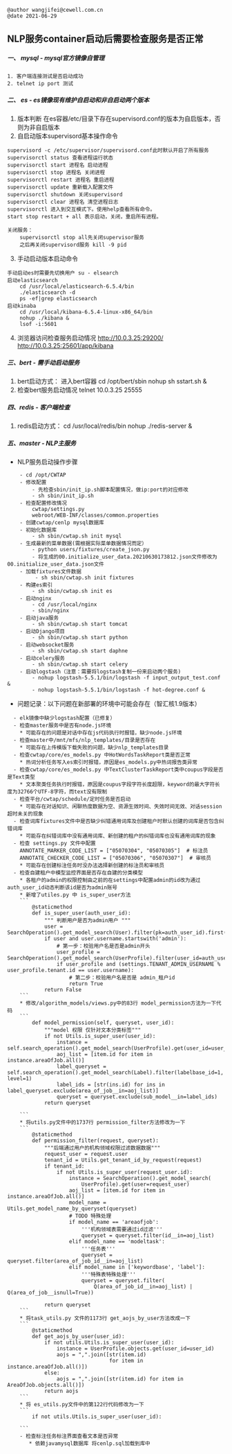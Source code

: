 ```
@author wangjifei@cewell.com.cn
@date 2021-06-29
```
## NLP服务container启动后需要检查服务是否正常

##### 一、 mysql - mysql官方镜像自管理
    1. 客户端连接测试是否启动成功
    2. telnet ip port 测试
  
##### 二、 es - es镜像现有维护自启动和非自启动两个版本
1. 版本判断
      在es容器/etc/目录下存在supervisord.conf的版本为自启版本，否则为非自启版本
2. 自启动版本supervisord基本操作命令
```
supervisord -c /etc/supervisor/supervisord.conf此时默认开启了所有服务
supervisorctl status 查看进程运行状态
supervisorctl start 进程名 启动进程
supervisorctl stop 进程名 关闭进程
supervisorctl restart 进程名 重启进程
supervisorctl update 重新载入配置文件
supervisorctl shutdown 关闭supervisord
supervisorctl clear 进程名 清空进程日志
supervisorctl 进入到交互模式下。使用help查看所有命令。
start stop restart + all 表示启动，关闭，重启所有进程。

关闭服务：
    supervisorctl stop all先关闭supervisor服务
    之后再关闭supervisord服务 kill -9 pid
```
  3. 手动启动版本启动命令
```
手动启动es时需要先切换用户 su - elsearch
启动elasticsearch
    cd /usr/local/elasticsearch-6.5.4/bin
    ./elasticsearch -d
    ps -ef|grep elasticsearch
启动kinaba
    cd /usr/local/kibana-6.5.4-linux-x86_64/bin
    nohup ./kibana &
    lsof -i:5601
```
4. 浏览器访问检查服务启动情况
      http://10.0.3.25:29200/
      http://10.0.3.25:25601/app/kibana 
      
##### 三、bert - 需手动启动服务
1. bert启动方式：
      进入bert容器 
      cd /opt/bert/sbin 
      nohup sh sstart.sh &
2. 检查bert服务启动情况
      telnet 10.0.3.25 25555


##### 四、redis - 客户端检查
1. redis启动方式：
    cd /usr/local/redis/bin
    nohup ./redis-server &

##### 五、master - NLP主服务
  - NLP服务启动操作步骤
```
    - cd /opt/CWTAP
    - 修改配置 
        - 先检查sbin/init_ip.sh脚本配置情况，做ip:port的对应修改
        - sh sbin/init_ip.sh 
    - 检查配置修改情况 
        cwtap/settings.py
        webroot/WEB-INF/classes/common.properties
    - 创建cwtap/cenlp mysql数据库
    - 初始化数据库
        - sh sbin/cwtap.sh init mysql 
    - 生成最新的菜单数据(需根据实际菜单数据情况而定）
        - python users/fixtures/create_json.py
        - 将生成的00.initialize_user_data.20210630173812.json文件修改为00.initialize_user_data.json文件
    - 加载fixtures文件数据
         - sh sbin/cwtap.sh init fixtures
    - 构建es索引
        - sh sbin/cwtap.sh init es 
    - 启动nginx
        - cd /usr/local/nginx
        - sbin/nginx
    - 启动java服务
        - sh sbin/cwtap.sh start tomcat
    - 启动Django项目
        - sh sbin/cwtap.sh start python
    - 启动websocket服务
        - sh sbin/cwtap.sh start daphne
    - 启动celery服务
        - sh sbin/cwtap.sh start celery
    - 启动logstash（注意：需要将logstash复制一份来启动两个服务)
        - nohup logstash-5.5.1/bin/logstash -f input_output_test.conf &
        - nohup logstash-5.5.1/bin/logstash -f hot-degree.conf &
```  
- 问题记录：以下问题在新部署的环境中可能会存在（智汇核1.9版本）
```
  - elk镜像中缺少logstash配置（已修复）
  - 检查master服务中是否有node.js环境
    * 可能存在的问题是对话中存在js代码执行时报错，缺少node.js环境
  - 检查master中/mnt/mfs/nlp_templates/目录是否存在
    * 可能存在上传模版下载失败的问题，缺少nlp_templates目录
  - 检查cwtap/core/es_models.py 中HotWordsTaskReport类是否正常
    * 热词分析任务写入es索引时报错，原因是es_models.py中热词报告类异常
  - 检查cwtap/core/es_models.py 中TextClusterTaskReport类中coupus字段是否是Text类型
    * 文本聚类任务执行时报错，原因是coupus字段字符长度超限，keyword的最大字符长度为32766个UTF-8字符，而text没有限制
  - 检查平台/cwtap/schedule/定时任务是否启动
    * 可能存在对话知识、闲聊热度数据为空、资源生效时间、失效时间无效、对话session超时未关的现象
  - 检查词库fixtures文件中是否缺少纠错通用词库及创建租户时默认创建的词库是否包含纠错词库
    * 可能存在纠错词库中没有通用词库、新创建的租户的纠错词库也没有通用词库的现象
  - 检查 settings.py 文件中配置
    ANNOTATE_MARKER_CODE_LIST = ["05070304", "05070305"]  # 标注员
    ANNOTATE_CHECKER_CODE_LIST = ["05070306", "05070307"]  # 审核员
    * 可能存在创建标注任务时没办法选择新创建的标注员和审核员
  - 检查自建租户中模型监控界面是否存在自建的分类模型
    * 各租户的admin的权限控制由之前的在settings中配置admin的id改为通过auth_user_id动态判断该id是否为admin账号
    * 新增了utiles.py 中 is_super_user方法
    ```
        @staticmethod
        def is_super_user(auth_user_id):
            """ 判断用户是否为admin用户 """
            user = SearchOperation().get_model_search(User).filter(pk=auth_user_id).first()
            if user and user.username.startswith('admin'):
                # 第一步：校验用户名是否是admin开头
                user_profile = SearchOperation().get_model_search(UserProfile).filter(user_id=auth_user_id).first()
                if user_profile and (settings.TENANT_ADMIN_USERNAME % user_profile.tenant.id == user.username):
                    # 第二步：校验用户名是否是 admin_租户id
                    return True
            return False
    ```
    * 修改/algorithm_models/views.py中的83行 model_permission方法为一下代码
    ```
        def model_permission(self, queryset, user_id):
            """model 权限 仅针对文本分类标签"""
            if not Utils.is_super_user(user_id):
                instance = self.search_operation().get_model_search(UserProfile).get(user_id=user_id)
                aoj_list = [item.id for item in instance.areaOfJob.all()]
                label_queryset = self.search_operation().get_model_search(Label).filter(labelbase_id=1, level=1)
                label_ids = [str(ins.id) for ins in label_queryset.exclude(area_of_job__in=aoj_list)]
                queryset = queryset.exclude(sub_model__in=label_ids)
            return queryset

    ```
    * 将utils.py文件中的1737行 permission_filter方法修改为一下
    ```
        @staticmethod
        def permission_filter(request, queryset):
            """后端通过用户的机构领域权限过滤数据数据"""
            request_user = request.user
            tenant_id = Utils.get_tenant_id_by_request(request)
            if tenant_id:
                if not Utils.is_super_user(request_user.id):
                    instance = SearchOperation().get_model_search(
                        UserProfile).get(user=request_user)
                    aoj_list = [item.id for item in instance.areaOfJob.all()]
                    model_name = Utils.get_model_name_by_queryset(queryset)
                    # TODO 特殊处理
                    if model_name == 'areaofjob':
                        '''机构领域表需要通过id过滤'''
                        queryset = queryset.filter(id__in=aoj_list)
                    elif model_name == 'modeltask':
                        '''任务表'''
                        queryset = queryset.filter(area_of_job_id__in=aoj_list)
                    elif model_name in ['keywordbase', 'label']:
                        '''特殊表特殊处理'''
                        queryset = queryset.filter(
                            Q(area_of_job_id__in=aoj_list) | Q(area_of_job__isnull=True))

            return queryset
    ```
    * 将task_utils.py 文件的1173行 get_aojs_by_user方法改成一下
    ```
        @staticmethod
        def get_aojs_by_user(user_id):
            if not utils.Utils.is_super_user(user_id):
                instance = UserProfile.objects.get(user_id=user_id)
                aojs = ",".join([str(item.id)
                                 for item in instance.areaOfJob.all()])
            else:
                aojs = ",".join([str(item.id) for item in AreaOfJob.objects.all()])
            return aojs    
    ```
    * 将 es_utils.py文件中的第122行代码修改为一下
    ```
        if not utils.Utils.is_super_user(user_id):

    ```
    - 检查标注任务标注界面查看文本是否异常
       * 依赖javamysql数据库 将cenlp.sql加载到库中
```
